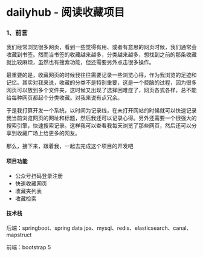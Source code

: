 # dailyhub - 阅读收藏项目

### 1、前言

我们经常浏览很多网页，看到一些觉得有用、或者有意思的网页时候，我们通常会收藏到书签。然而当书签的收藏越来越多，分类越来越多，想找到之前的那条收藏就比较麻烦，虽然也有搜索功能，但还需要另外点击很多操作。

最重要的是，收藏网页的时候我往往需要记录一些浏览心得，作为我浏览的足迹和记忆。其实对我来说，收藏的分类不是特别重要，这是一个费脑的过程，因为很多网页可以放到多个文件夹，这时候又出现了选择困难症了，网页各式各样，总不能给每种网页都起个分类收藏。对我来说有点冗余。

于是我打算开发一个系统，以时间为记录线，在未打开网站的时候就可以快速记录我当前浏览网页的网址和标题，然后我还可以记录心得。另外还需要一个很强大的搜索引擎，快速搜索记录。这样我可以查看我每天浏览了那些网页，然后还可以分享到收藏广场上给更多的网友。

那么，接下来，跟着我，一起去完成这个项目的开发吧

#### 项目功能

* 公众号扫码登录注册
* 快速收藏网页
* 收藏夹列表
* 收藏检索

#### 技术栈

后端：springboot、spring data jpa、mysql、redis、elasticsearch、canal、mapstruct

前端：bootstrap 5

